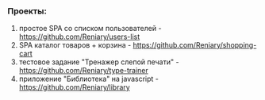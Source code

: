 
### Проекты:
1. простое SPA со списком пользователей - https://github.com/Reniary/users-list
2. SPA каталог товаров + корзина - https://github.com/Reniary/shopping-cart
3. тестовое задание "Тренажер слепой печати" - https://github.com/Reniary/type-trainer
4. приложение "Библиотека" на javascript - https://github.com/Reniary/library


